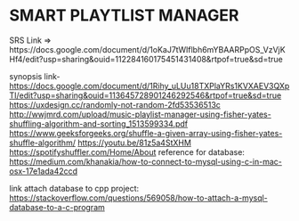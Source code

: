 # SMART PLAYTLIST MANAGER
<p>
SRS Link => https://docs.google.com/document/d/1oKaJ7tWlflbh6mYBAARPpOS_VzVjKHf4/edit?usp=sharing&ouid=112284160175451431408&rtpof=true&sd=true
</p>


synopsis link- 
https://docs.google.com/document/d/1Rihy_uLUu18TXPlaYRs1KVXAEV3QXpTI/edit?usp=sharing&ouid=113645728901246292546&rtpof=true&sd=true
https://uxdesign.cc/randomly-not-random-2fd53536513c
http://wwjmrd.com/upload/music-playlist-manager-using-fisher-yates-shuffling-algorithm-and-sorting_1513599334.pdf
https://www.geeksforgeeks.org/shuffle-a-given-array-using-fisher-yates-shuffle-algorithm/
https://youtu.be/81z5a4StXHM
https://spotifyshuffler.com/Home/About
reference for database:
https://medium.com/khanakia/how-to-connect-to-mysql-using-c-in-mac-osx-17e1ada42ccd

link attach database to cpp project: https://stackoverflow.com/questions/569058/how-to-attach-a-mysql-database-to-a-c-program
